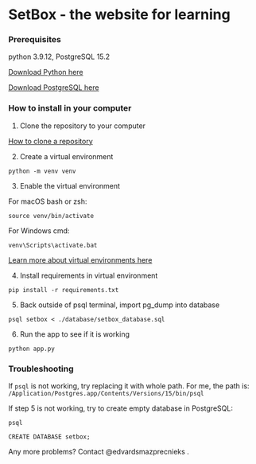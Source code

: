 # SetBox - the website for learning



### Prerequisites

python 3.9.12, PostgreSQL 15.2

[Download Python here](https://www.python.org/downloads/)

[Download PostgreSQL here](https://www.postgresql.org/download/)


### How to install in your computer

1. Clone the repository to your computer

[How to clone a repository](https://docs.github.com/en/repositories/creating-and-managing-repositories/cloning-a-repository?tool=webui)


2. Create a virtual environment

`python -m venv venv`


3. Enable the virtual environment

For macOS bash or zsh:

`source venv/bin/activate`

For Windows cmd:

`venv\Scripts\activate.bat`

[Learn more about virtual environments here](https://docs.python.org/3/library/venv.html)


4. Install requirements in virtual environment

`pip install -r requirements.txt`


5. Back outside of psql terminal, import pg_dump into database

`psql setbox < ./database/setbox_database.sql`


6. Run the app to see if it is working

`python app.py`


### Troubleshooting

If `psql` is not working, try replacing it with whole path. For me, the path is:
`/Application/Postgres.app/Contents/Versions/15/bin/psql`


If step 5 is not working, try to create empty database in PostgreSQL:

`psql`

`CREATE DATABASE setbox;`


Any more problems? Contact @edvardsmazprecnieks .